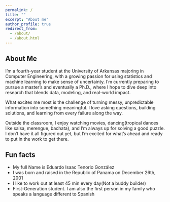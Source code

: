 ```yaml
---
permalink: /
title: ""
excerpt: "About me"
author_profile: true
redirect_from: 
  - /about/
  - /about.html
---
```

## About Me 

I’m a fourth-year student at the University of Arkansas majoring in Computer Engineering, with a growing passion for using statistics and machine learning to make sense of uncertainty. I’m currently preparing to pursue a master’s and eventually a Ph.D., where I hope to dive deep into research that blends data, modeling, and real-world impact.

What excites me most is the challenge of turning messy, unpredictable information into something meaningful. I love asking questions, building solutions, and learning from every failure along the way.

Outside the classroom, I enjoy watching movies, dancing(tropical dances like salsa, merengue, bachata), and I’m always up for solving a good puzzle. I don’t have it all figured out yet, but I’m excited for what’s ahead and ready to put in the work to get there.


## Fun facts 
- My full Name is Eduardo Isaac Tenorio González
- I was born and raised in the Republic of Panama on December 26th, 2001
- I like to work out at least 45 min every day(Not a buddy builder)
- First-Generation student. I am also the first person in my family who speaks a language different to Spanish
